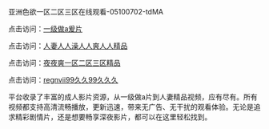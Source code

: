 亚洲色欲一区二区三区在线观看-05100702-tdMA

点击访问：<a href="https://heiliao2dmwwy.pages.dev">一级做a爰片</a>

点击访问：<a href="https://heiliaoll4qsx.pages.dev">人妻人人澡人人爽人人精品</a>

点击访问：<a href="https://heiliaowzu4ur.pages.dev">夜夜爽一区二区三区精品</a>

点击访问：<a href="https://heiliaozj3tjd.pages.dev">regnvii99久久99久久久</a>

平台收录了丰富的成人影片资源，从一级做a片到人妻精品视频，应有尽有。所有视频都支持高清流畅播放，更新迅速，带来无广告、无干扰的观看体验。无论是追求精彩剧情片，还是想要畅享深夜影片，都可以在这里轻松找到。

<span style="display:none;">[Canonical link](https://github.com/fd20250708/fd13 ）</span>
